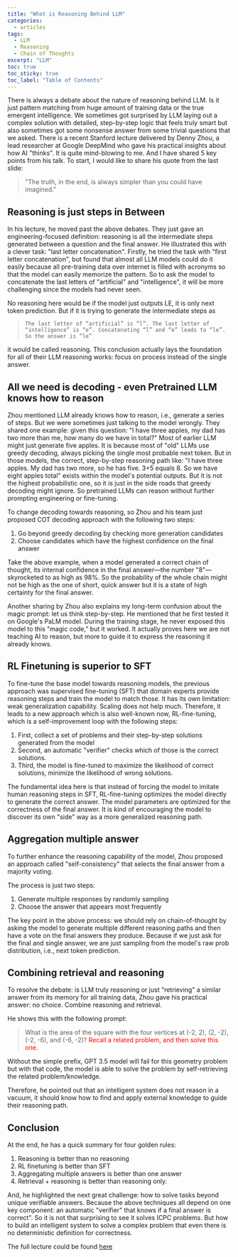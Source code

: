 ```yaml
---
title: "What is Reasoning Behind LLM"
categories:
  - articles
tags:
  - LLM
  - Reasoning
  - Chain of Thoughts
excerpt: "LLM"
toc: true
toc_sticky: true
toc_label: "Table of Contents"
---
```


There is always a debate about the nature of reasoning behind LLM. Is it just pattern matching from huge amount of training data or the true emergent intelligence. We sometimes got surprised by LLM laying out a complex solution with detailed, step-by-step logic that feels truly smart but also sometimes got some nonsense answer from some trivial questions that we asked. There is a recent Stanford lecture delivered by Denny Zhou, a lead researcher at Google DeepMind who gave his practical insights about how AI "thinks". It is quite mind-blowing to me. And I have shared 5 key points from his talk. To start, I would like to share his quote from the last slide:

>"The truth, in the end, is always simpler than you could have imagined."

## Reasoning is just steps in Between

In his lecture, he moved past the above debates. They just gave an engineering-focused definition: reasoning is all the intermediate steps generated between a question and the final answer.  He illustrated this with a clever task: "last letter concatenation". Firstly, he tried the task with "first letter concatenation", but found that almost all LLM models could do it easily because all pre-training data over internet is filled with acronyms so that the model can easily memorize the pattern. So to ask the model to concatenate the last letters of "artificial" and "intelligence", it will be more challenging since the models had never seen.

No reasoning here would be if the model just outputs LE, it is only next token prediction. But if it is trying to generate the intermediate steps as 
>`The last letter of “artificial” is “l”. The last letter of “intelligence” is “e”. Concatenating “l” and “e” leads to “le”. So the answer is “le”`

it would be called reasoning. This conclusion actually lays the foundation for all of their LLM reasoning works: focus on process instead of the single answer.

## All we need is decoding - even Pretrained LLM knows how to reason

Zhou mentioned LLM already knows how to reason, i.e., generate a series of steps. But we were sometimes just talking to the model wrongly. They shared one example: given this question: "I have three apples, my dad has two more than me, how many do we have in total?" Most of earlier LLM might just generate five apples. It is because most of "old" LLMs use greedy decoding, always picking the single most probable next token. But in those models, the correct, step-by-step reasoning path like: "I have three apples. My dad has two more, so he has five. 3+5 equals 8. So we have eight apples total" exists within the model's potential outputs. But it is not the highest probabilistic one, so it is just in the side roads that greedy decoding might ignore. So pretrained LLMs can reason without further prompting engineering or fine-tuning.

To change decoding towards reasoning, so Zhou and his team just proposed COT decoding approach with the following two steps:

1. Go beyond greedy decoding by checking more generation candidates
2. Choose candidates which have the highest confidence on the final answer

Take the above example, when a model generated a correct chain of thought, its internal confidence in the final answer—the number "8"—skyrocketed to as high as 98%. So the probability of the whole chain might not be high as the one of short, quick answer but it is a state of high certainty for the final answer.

Another sharing by Zhou also explains my long-term confusion about the magic prompt: let us think step-by-step. He mentioned that he first tested it on Google's PaLM model. During the training stage, he never exposed this model to this "magic code," but it worked. It actually proves here we are not teaching AI to reason, but more to guide it to express the reasoning it already knows.

## RL Finetuning is superior to SFT

To fine-tune the base model towards reasoning models, the previous approach was supervised fine-tuning (SFT) that domain experts provide reasoning steps and train the model to match those. It has its own limitation: weak generalization capability. Scaling does not help much. Therefore, it leads to a new approach which is also well-known now, RL-fine-tuning, which is a self-improvement loop with the following steps:

1. First, collect a set of problems and their step-by-step
solutions generated from the model
2. Second, an automatic "verifier" checks which of those is the correct solutions.
3. Third, the model is fine-tuned to maximize the likelihood of correct solutions, minimize the likelihood of wrong solutions.

The fundamental idea here is that instead of forcing the model to imitate human reasoning steps in SFT, RL-fine-tuning optimizes the model directly to generate the correct answer. The model parameters are optimized for the correctness of the final answer. It is kind of encouraging the model to discover its own "side" way as a more generalized reasoning path.

## Aggregation multiple answer

To further enhance the reasoning capability of the model, Zhou proposed an approach called "self-consistency" that selects the final answer from a majority voting.

The process is just two steps:

1. Generate multiple responses by randomly sampling
2. Choose the answer that appears most frequently

The key point in the above process: we should rely on chain-of-thought by asking the model to generate multiple different reasoning paths and then have a vote on the final answers they produce. Because if we just ask for the final and single answer, we are just sampling from the model's raw prob distribution, i.e., next token prediction.

## Combining retrieval and reasoning

To resolve the debate: is LLM truly reasoning or just "retrieving" a similar answer from its memory for all training data, Zhou gave his practical answer: no choice. Combine reasoning and retrieval.

He shows this with the following prompt:

> What is the area of the square with the four vertices at (-2, 2), (2, -2), (-2, -6), and (-6,
-2)? <span style="color: red;">Recall a related problem, and then solve this one.</span>

Without the simple prefix, GPT 3.5 model will fail for this geometry problem but with that code, the model is able to solve the problem by self-retrieving the related problem/knowledge.

Therefore, he pointed out that an intelligent system does not reason in a vacuum, it should know how to find and apply external knowledge to guide their reasoning path. 

## Conclusion

At the end, he has a quick summary for four golden rules:

1. Reasoning is better than no reasoning
2. RL finetuning is better than SFT
3. Aggregating multiple answers is better than one answer
4. Retrieval + reasoning is better than reasoning only.

And, he highlighted the next great challenge: how to solve tasks beyond unique verifiable answers. Because the above techniques all depend on one key component: an automatic "verifier" that knows if a final answer is correct". So it is not that surprising to see it solves ICPC problems. But how to build an intelligent system to solve a complex problem that even there is no deterministic definition for correctness.

The full lecture could be found [here](https://www.youtube.com/watch?v=ebnX5Ur1hBk)